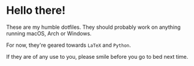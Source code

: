 # Hello there!

These are my humble dotfiles. They should probably work on anything running macOS, Arch or Windows.

For now, they're geared towards `LaTeX` and `Python`.

If they are of any use to you, please smile before you go to bed next time.
